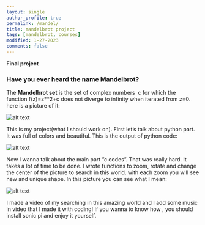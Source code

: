 ```yaml
---
layout: single
author_profile: true
permalink: /mandel/
title: mandelbrot project
tags: [mandelbrot, courses]
modified: 1-27-2023
comments: false
---
```





**Final project**

### Have you ever heard the name Mandelbrot?
The **Mandelbrot set** is the set of complex numbers  c for which the function f(z)=z**2+c does not diverge to infinity when iterated from z=0. 
here is a picture of it:

![alt text](../assets/images/mandel.png "Mandelbrot Picture")

This is my project(what I should work on).
First let’s talk about python part. It was full of colors and beautiful.
This is the output of python code:

![alt text](../assets/images/python.png "pyhton Picture")

Now I wanna talk about the main part ”c codes”. That was really hard. It takes a lot of time to be done. I wrote functions to zoom, rotate and change the center of the picture to search in this world.
with each zoom you will  see new and unique shape. In this picture you can see what I mean:

![alt text](../assets/images/00089.bmp "zoom Picture")

I made a video of my searching in this amazing world and I add some music in video that I made it with coding!
If you wanna to know how , you should install sonic pi and enjoy it yourself.